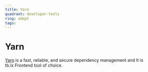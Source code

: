 ```yaml
---
title: Yarn
quadrant: developer-tools
ring: adopt
tags:
---
```


# Yarn

<a href="https://yarnpkg.com" target="_blank">Yarn</a> is a fast, reliable, and secure dependency management and It is tb.lx Frontend tool of choice.
